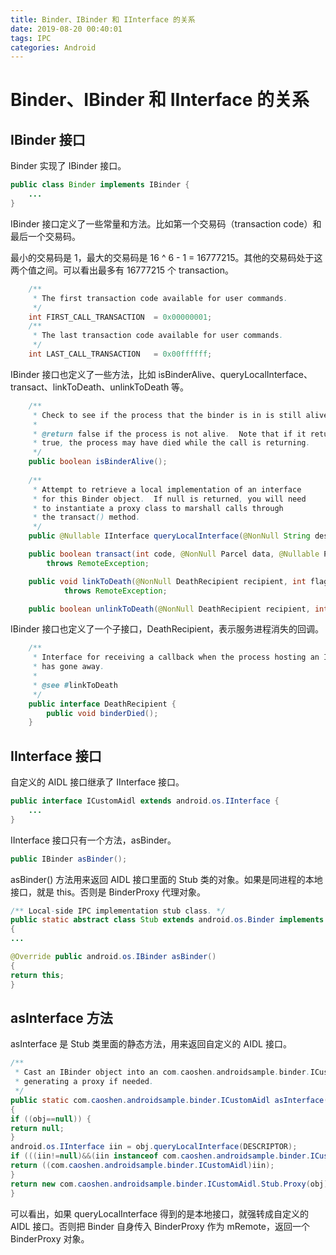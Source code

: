```yaml
---
title: Binder、IBinder 和 IInterface 的关系
date: 2019-08-20 00:40:01
tags: IPC
categories: Android
---
```


# Binder、IBinder 和 IInterface 的关系

## IBinder 接口

Binder 实现了 IBinder 接口。

```java
public class Binder implements IBinder {
    ...
}
```

IBinder 接口定义了一些常量和方法。比如第一个交易码（transaction code）和最后一个交易码。

最小的交易码是 1，最大的交易码是 16 ^ 6 - 1 = 16777215。其他的交易码处于这两个值之间。可以看出最多有 16777215 个 transaction。

```java
    /**
     * The first transaction code available for user commands.
     */
    int FIRST_CALL_TRANSACTION  = 0x00000001;
    /**
     * The last transaction code available for user commands.
     */
    int LAST_CALL_TRANSACTION   = 0x00ffffff;
```

IBinder 接口也定义了一些方法，比如 isBinderAlive、queryLocalInterface、transact、linkToDeath、unlinkToDeath 等。

```java
    /**
     * Check to see if the process that the binder is in is still alive.
     *
     * @return false if the process is not alive.  Note that if it returns
     * true, the process may have died while the call is returning.
     */
    public boolean isBinderAlive();
    
    /**
     * Attempt to retrieve a local implementation of an interface
     * for this Binder object.  If null is returned, you will need
     * to instantiate a proxy class to marshall calls through
     * the transact() method.
     */
    public @Nullable IInterface queryLocalInterface(@NonNull String descriptor);

    public boolean transact(int code, @NonNull Parcel data, @Nullable Parcel reply, int flags)
        throws RemoteException;

    public void linkToDeath(@NonNull DeathRecipient recipient, int flags)
            throws RemoteException;

    public boolean unlinkToDeath(@NonNull DeathRecipient recipient, int flags);
```

IBinder 接口也定义了一个子接口，DeathRecipient，表示服务进程消失的回调。

```java
    /**
     * Interface for receiving a callback when the process hosting an IBinder
     * has gone away.
     * 
     * @see #linkToDeath
     */
    public interface DeathRecipient {
        public void binderDied();
    }
```

## IInterface 接口

自定义的 AIDL 接口继承了 IInterface 接口。

```java
public interface ICustomAidl extends android.os.IInterface {
    ...
}
```

IInterface 接口只有一个方法，asBinder。

```java
public IBinder asBinder();
```

asBinder() 方法用来返回 AIDL 接口里面的 Stub 类的对象。如果是同进程的本地接口，就是 this。否则是 BinderProxy 代理对象。

```java
/** Local-side IPC implementation stub class. */
public static abstract class Stub extends android.os.Binder implements com.caoshen.androidsample.binder.ICustomAidl
{
...

@Override public android.os.IBinder asBinder()
{
return this;
}
```

## asInterface 方法

asInterface 是 Stub 类里面的静态方法，用来返回自定义的 AIDL 接口。

```java
/**
 * Cast an IBinder object into an com.caoshen.androidsample.binder.ICustomAidl interface,
 * generating a proxy if needed.
 */
public static com.caoshen.androidsample.binder.ICustomAidl asInterface(android.os.IBinder obj)
{
if ((obj==null)) {
return null;
}
android.os.IInterface iin = obj.queryLocalInterface(DESCRIPTOR);
if (((iin!=null)&&(iin instanceof com.caoshen.androidsample.binder.ICustomAidl))) {
return ((com.caoshen.androidsample.binder.ICustomAidl)iin);
}
return new com.caoshen.androidsample.binder.ICustomAidl.Stub.Proxy(obj);
}
```

可以看出，如果 queryLocalInterface 得到的是本地接口，就强转成自定义的 AIDL 接口。否则把 Binder 自身传入 BinderProxy 作为 mRemote，返回一个 BinderProxy 对象。